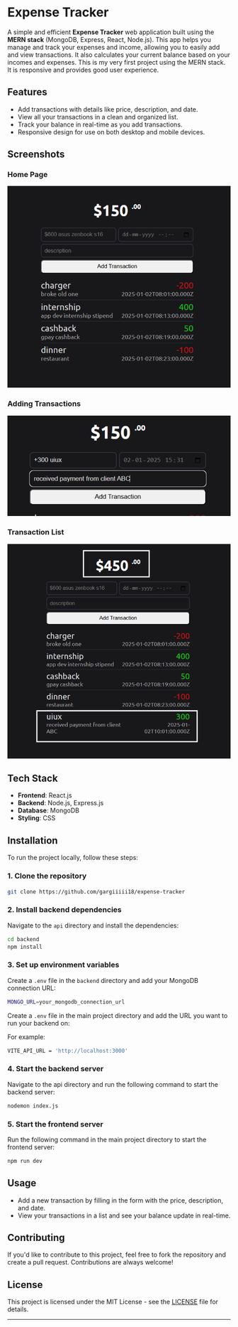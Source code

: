 
# Expense Tracker

A simple and efficient **Expense Tracker** web application built using the **MERN stack** (MongoDB, Express, React, Node.js). This app helps you manage and track your expenses and income, allowing you to easily add and view transactions. It also calculates your current balance based on your incomes and expenses. This is my very first project using the MERN stack. It is responsive and provides good user experience. 

## Features

- Add transactions with details like price, description, and date.
- View all your transactions in a clean and organized list.
- Track your balance in real-time as you add transactions.
- Responsive design for use on both desktop and mobile devices.

## Screenshots

### Home Page
![Home Page](https://github.com/gargiiiii18/expense-tracker/blob/main/webapp%20screenshots/homepage.png?raw=true)

### Adding Transactions
![Adding new transaction](https://github.com/gargiiiii18/expense-tracker/blob/main/webapp%20screenshots/addingTransaction.png?raw=true)

### Transaction List
![After adding new treansaction](https://github.com/gargiiiii18/expense-tracker/blob/main/webapp%20screenshots/afterAdding.png?raw=true)

## Tech Stack

- **Frontend**: React.js
- **Backend**: Node.js, Express.js
- **Database**: MongoDB
- **Styling**: CSS

## Installation

To run the project locally, follow these steps:

### 1. Clone the repository

```bash
git clone https://github.com/gargiiiii18/expense-tracker
```

### 2. Install backend dependencies

Navigate to the `api` directory and install the dependencies:

```bash
cd backend
npm install
```

### 3. Set up environment variables

Create a `.env` file in the `backend` directory and add your MongoDB connection URL:

```bash
MONGO_URL=your_mongodb_connection_url
```

Create a `.env` file in the main project directory and add the URL you want to run your backend on:

For example:
```bash
VITE_API_URL = 'http://localhost:3000'
```

### 4. Start the backend server

Navigate to the api directory and run the following command to start the backend server:

```bash
nodemon index.js
```

### 5. Start the frontend server

Run the following command in the main project directory to start the frontend server:

```bash
npm run dev
```

## Usage

- Add a new transaction by filling in the form with the price, description, and date.
- View your transactions in a list and see your balance update in real-time.

## Contributing

If you'd like to contribute to this project, feel free to fork the repository and create a pull request. Contributions are always welcome!

## License

This project is licensed under the MIT License - see the [LICENSE](LICENSE) file for details.

---
